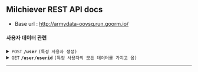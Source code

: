 ## Milchiever REST API docs
- Base url : http://armydata-oovsq.run.goorm.io/
#### 사용자 데이터 관련

<details>
 <summary><code>POST</code> <code><b>/user</b></code> <code>(특정 사용자 생성)</code></summary>

##### Parameters

> | name      |  type     | data type               | description                                                           |
> |-----------|-----------|-------------------------|-----------------------------------------------------------------------|
> | None      |  required | object (JSON or YAML)   | N/A  |


##### Responses

> | http code     | content-type                      | response                                                            |
> |---------------|-----------------------------------|---------------------------------------------------------------------|
> | `201`         | `text/plain;charset=UTF-8`        | `Configuration created successfully`                                |
> | `400`         | `application/json`                | `{"code":"400","message":"Bad Request"}`                            |
> | `405`         | `text/html;charset=utf-8`         | None                                                                |

##### Example cURL

> ```javascript
>  curl -X POST -H "Content-Type: application/json" --data @post.json http://localhost:8889/
> ```

</details>

<details>
 <summary><code>GET</code> <code><b>/user/userid</b></code> <code>(특정 사용자의 모든 데이터를 가지고 옴)</code></summary>

##### Parameters

> | name      |  type     | data type               | description                                                           |
> |-----------|-----------|-------------------------|-----------------------------------------------------------------------|
> | None      |  required | JSON   | N/A  |


##### Responses

> | http code     | content-type                      | response                                                            |
> |---------------|-----------------------------------|---------------------------------------------------------------------|
> | `201`         | `text/plain;charset=UTF-8`        | `Configuration created successfully`                                |
> | `400`         | `application/json`                | `{"code":"400","message":"Bad Request"}`                            |
> | `405`         | `text/html;charset=utf-8`         | None                                                                |

##### Example cURL

> ```javascript
>  curl -X POST -H "Content-Type: application/json" --data @post.json http://localhost:8889/
> ```

</details>

------------------------------------------------------------------------------------------
